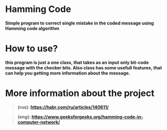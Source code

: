 # Hamming Code
**Simple program to correct single mistake in the coded message using Hamming code algorithm**

# How to use?

**this program is just a one class, that takes as an input only bit-code message with the checker bits. Also class has some usefull features, that can help you getting more information about the message.**


# More information about the project

>**(rus): https://habr.com/ru/articles/140611/**

>**(eng): https://www.geeksforgeeks.org/hamming-code-in-computer-network/**

